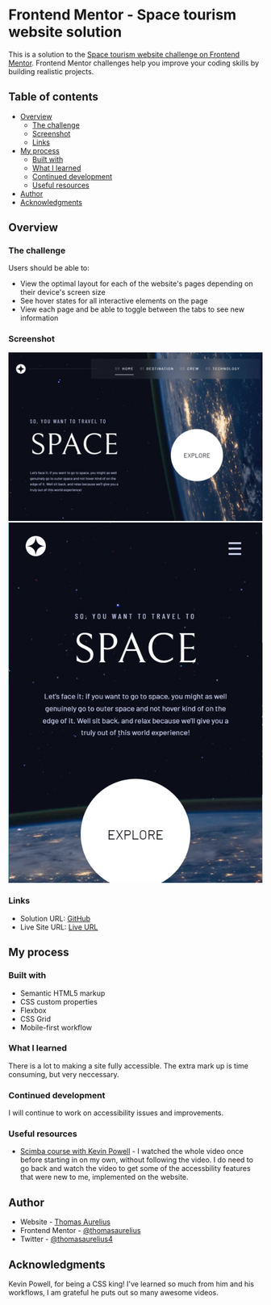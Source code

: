 # Frontend Mentor - Space tourism website solution

This is a solution to the [Space tourism website challenge on Frontend Mentor](https://www.frontendmentor.io/challenges/space-tourism-multipage-website-gRWj1URZ3). Frontend Mentor challenges help you improve your coding skills by building realistic projects.

## Table of contents

-  [Overview](#overview)
   -  [The challenge](#the-challenge)
   -  [Screenshot](#screenshot)
   -  [Links](#links)
-  [My process](#my-process)
   -  [Built with](#built-with)
   -  [What I learned](#what-i-learned)
   -  [Continued development](#continued-development)
   -  [Useful resources](#useful-resources)
-  [Author](#author)
-  [Acknowledgments](#acknowledgments)

## Overview

### The challenge

Users should be able to:

-  View the optimal layout for each of the website's pages depending on their device's screen size
-  See hover states for all interactive elements on the page
-  View each page and be able to toggle between the tabs to see new information

### Screenshot

![](.//fm_space_landscape.png)
![](.//fm_space_portrait.png)

### Links

-  Solution URL: [GitHub](https://github.com/ThomasAurelius/fm_space-tourism-website-main)
-  Live Site URL: [Live URL](https://thomasaurelius.github.io/fm_space-tourism-website-main/)

## My process

### Built with

-  Semantic HTML5 markup
-  CSS custom properties
-  Flexbox
-  CSS Grid
-  Mobile-first workflow

### What I learned

There is a lot to making a site fully accessible. The extra mark up is time consuming, but very neccessary.

### Continued development

I will continue to work on accessibility issues and improvements.

### Useful resources

-  [Scimba course with Kevin Powell](https://scrimba.com/learn/spacetravel) - I watched the whole video once before starting in on my own, without following the video. I do need to go back and watch the video to get some of the accessbility features that were new to me, implemented on the website.

## Author

-  Website - [Thomas Aurelius](https://thomasaurelius.com)
-  Frontend Mentor - [@thomasaurelius](https://www.frontendmentor.io/profile/thomasaurelius)
-  Twitter - [@thomasaurelius4](https://www.twitter.com/thomasaurelius4)

## Acknowledgments

Kevin Powell, for being a CSS king! I've learned so much from him and his workflows, I am grateful he puts out so many awesome videos.

